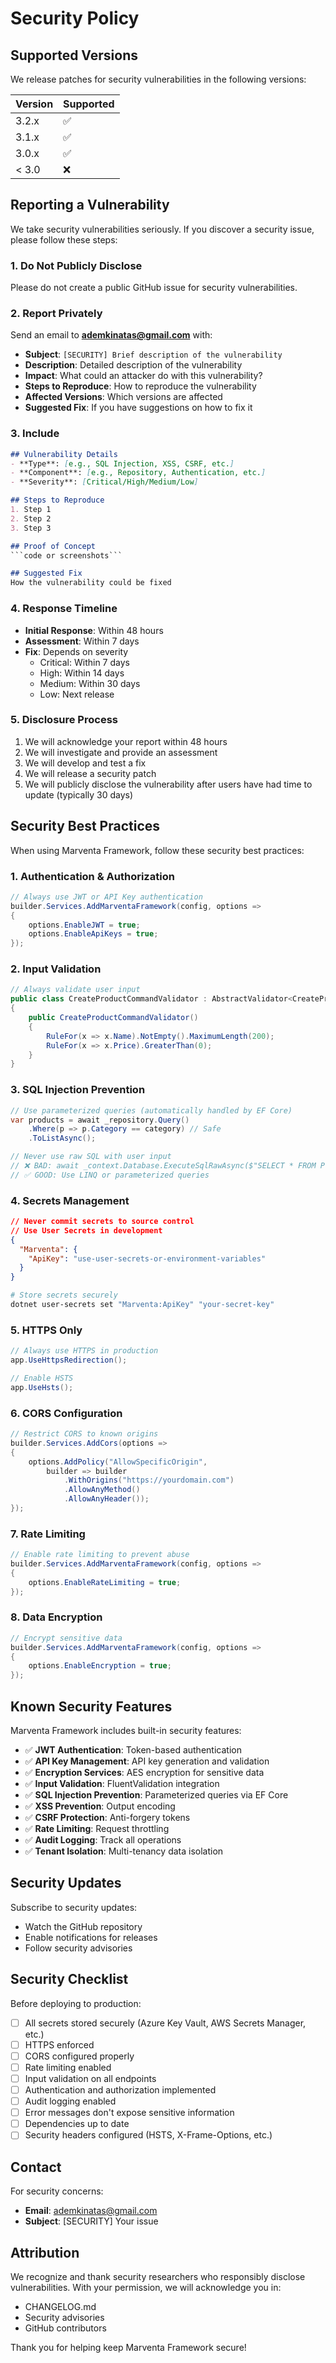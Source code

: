 # Security Policy

## Supported Versions

We release patches for security vulnerabilities in the following versions:

| Version | Supported          |
| ------- | ------------------ |
| 3.2.x   | :white_check_mark: |
| 3.1.x   | :white_check_mark: |
| 3.0.x   | :white_check_mark: |
| < 3.0   | :x:                |

## Reporting a Vulnerability

We take security vulnerabilities seriously. If you discover a security issue, please follow these steps:

### 1. Do Not Publicly Disclose

Please do not create a public GitHub issue for security vulnerabilities.

### 2. Report Privately

Send an email to **ademkinatas@gmail.com** with:

- **Subject**: `[SECURITY] Brief description of the vulnerability`
- **Description**: Detailed description of the vulnerability
- **Impact**: What could an attacker do with this vulnerability?
- **Steps to Reproduce**: How to reproduce the vulnerability
- **Affected Versions**: Which versions are affected
- **Suggested Fix**: If you have suggestions on how to fix it

### 3. Include

```markdown
## Vulnerability Details
- **Type**: [e.g., SQL Injection, XSS, CSRF, etc.]
- **Component**: [e.g., Repository, Authentication, etc.]
- **Severity**: [Critical/High/Medium/Low]

## Steps to Reproduce
1. Step 1
2. Step 2
3. Step 3

## Proof of Concept
```code or screenshots```

## Suggested Fix
How the vulnerability could be fixed
```

### 4. Response Timeline

- **Initial Response**: Within 48 hours
- **Assessment**: Within 7 days
- **Fix**: Depends on severity
  - Critical: Within 7 days
  - High: Within 14 days
  - Medium: Within 30 days
  - Low: Next release

### 5. Disclosure Process

1. We will acknowledge your report within 48 hours
2. We will investigate and provide an assessment
3. We will develop and test a fix
4. We will release a security patch
5. We will publicly disclose the vulnerability after users have had time to update (typically 30 days)

## Security Best Practices

When using Marventa Framework, follow these security best practices:

### 1. Authentication & Authorization

```csharp
// Always use JWT or API Key authentication
builder.Services.AddMarventaFramework(config, options =>
{
    options.EnableJWT = true;
    options.EnableApiKeys = true;
});
```

### 2. Input Validation

```csharp
// Always validate user input
public class CreateProductCommandValidator : AbstractValidator<CreateProductCommand>
{
    public CreateProductCommandValidator()
    {
        RuleFor(x => x.Name).NotEmpty().MaximumLength(200);
        RuleFor(x => x.Price).GreaterThan(0);
    }
}
```

### 3. SQL Injection Prevention

```csharp
// Use parameterized queries (automatically handled by EF Core)
var products = await _repository.Query()
    .Where(p => p.Category == category) // Safe
    .ToListAsync();

// Never use raw SQL with user input
// ❌ BAD: await _context.Database.ExecuteSqlRawAsync($"SELECT * FROM Products WHERE Name = '{userInput}'");
// ✅ GOOD: Use LINQ or parameterized queries
```

### 4. Secrets Management

```json
// Never commit secrets to source control
// Use User Secrets in development
{
  "Marventa": {
    "ApiKey": "use-user-secrets-or-environment-variables"
  }
}
```

```bash
# Store secrets securely
dotnet user-secrets set "Marventa:ApiKey" "your-secret-key"
```

### 5. HTTPS Only

```csharp
// Always use HTTPS in production
app.UseHttpsRedirection();

// Enable HSTS
app.UseHsts();
```

### 6. CORS Configuration

```csharp
// Restrict CORS to known origins
builder.Services.AddCors(options =>
{
    options.AddPolicy("AllowSpecificOrigin",
        builder => builder
            .WithOrigins("https://yourdomain.com")
            .AllowAnyMethod()
            .AllowAnyHeader());
});
```

### 7. Rate Limiting

```csharp
// Enable rate limiting to prevent abuse
builder.Services.AddMarventaFramework(config, options =>
{
    options.EnableRateLimiting = true;
});
```

### 8. Data Encryption

```csharp
// Encrypt sensitive data
builder.Services.AddMarventaFramework(config, options =>
{
    options.EnableEncryption = true;
});
```

## Known Security Features

Marventa Framework includes built-in security features:

- ✅ **JWT Authentication**: Token-based authentication
- ✅ **API Key Management**: API key generation and validation
- ✅ **Encryption Services**: AES encryption for sensitive data
- ✅ **Input Validation**: FluentValidation integration
- ✅ **SQL Injection Prevention**: Parameterized queries via EF Core
- ✅ **XSS Prevention**: Output encoding
- ✅ **CSRF Protection**: Anti-forgery tokens
- ✅ **Rate Limiting**: Request throttling
- ✅ **Audit Logging**: Track all operations
- ✅ **Tenant Isolation**: Multi-tenancy data isolation

## Security Updates

Subscribe to security updates:

- Watch the GitHub repository
- Enable notifications for releases
- Follow security advisories

## Security Checklist

Before deploying to production:

- [ ] All secrets stored securely (Azure Key Vault, AWS Secrets Manager, etc.)
- [ ] HTTPS enforced
- [ ] CORS configured properly
- [ ] Rate limiting enabled
- [ ] Input validation on all endpoints
- [ ] Authentication and authorization implemented
- [ ] Audit logging enabled
- [ ] Error messages don't expose sensitive information
- [ ] Dependencies up to date
- [ ] Security headers configured (HSTS, X-Frame-Options, etc.)

## Contact

For security concerns:
- **Email**: ademkinatas@gmail.com
- **Subject**: [SECURITY] Your issue

## Attribution

We recognize and thank security researchers who responsibly disclose vulnerabilities. With your permission, we will acknowledge you in:

- CHANGELOG.md
- Security advisories
- GitHub contributors

Thank you for helping keep Marventa Framework secure!